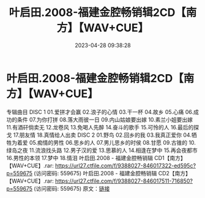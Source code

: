 ﻿---
title: 叶启田.2008-福建金腔畅销辑2CD【南方】【WAV+CUE】
date: 2023-04-28 09:38:28
categories: 闽南语(台语)
tags: 华语中文
---
# 叶启田.2008-福建金腔畅销辑2CD【南方】【WAV+CUE】

专辑曲目
DISC 1
01.爱拼才会赢
02.浪子的心情
03.干一杯
04.故乡
05.心痛
06.成功的条件
07.为你打拼
08.落大雨彼一日
09.内山姑娘要出嫁
10.素兰小姐要出嫁
11.有酒矸倘卖无
12.龙卷风
13.免喝人先醉
14.奋斗的歌手
15.可怜的人
16.最后的探戈
17.朋友情
18.真情给人出卖
DISC 2
01.野鸟
02.回乡的我
03.我真正爱你
04.牺牲为着爱
05.痴情的男性
06.思乡的人
07.男儿思乡的时侯
08.甘愿
09.古锥的
10.绿岛之夜
11.流浪找头路
12.男子汉的爱
13.思慕的人
14.相逢在梦中
15.再会夜都市
16.男性的本领
17.梦中
18.情泪
叶启田.2008 - 福建金腔畅销辑 CD1【南方】【WAV+CUE】.rar: https://url27.ctfile.com/f/9388027-846017322-ed595c?p=559675
(访问密码: 559675)
叶启田.2008 - 福建金腔畅销辑 CD2【南方】【WAV+CUE】.rar: https://url27.ctfile.com/f/9388027-846017511-716850?p=559675
(访问密码: 559675)
原文：[链接](https://blog.sina.com.cn/s/blog_1647c7e76010311mz.html)